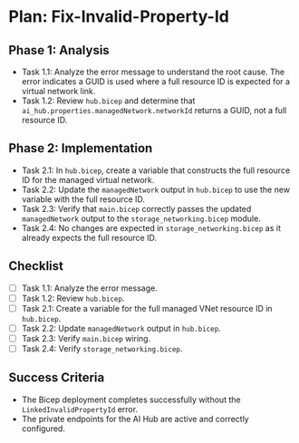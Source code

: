 # Plan: Fix-Invalid-Property-Id

## Phase 1: Analysis
- Task 1.1: Analyze the error message to understand the root cause. The error indicates a GUID is used where a full resource ID is expected for a virtual network link.
- Task 1.2: Review `hub.bicep` and determine that `ai_hub.properties.managedNetwork.networkId` returns a GUID, not a full resource ID.

## Phase 2: Implementation
- Task 2.1: In `hub.bicep`, create a variable that constructs the full resource ID for the managed virtual network.
- Task 2.2: Update the `managedNetwork` output in `hub.bicep` to use the new variable with the full resource ID.
- Task 2.3: Verify that `main.bicep` correctly passes the updated `managedNetwork` output to the `storage_networking.bicep` module.
- Task 2.4: No changes are expected in `storage_networking.bicep` as it already expects the full resource ID.

## Checklist
- [ ] Task 1.1: Analyze the error message.
- [ ] Task 1.2: Review `hub.bicep`.
- [ ] Task 2.1: Create a variable for the full managed VNet resource ID in `hub.bicep`.
- [ ] Task 2.2: Update `managedNetwork` output in `hub.bicep`.
- [ ] Task 2.3: Verify `main.bicep` wiring.
- [ ] Task 2.4: Verify `storage_networking.bicep`.

## Success Criteria
- The Bicep deployment completes successfully without the `LinkedInvalidPropertyId` error.
- The private endpoints for the AI Hub are active and correctly configured.
